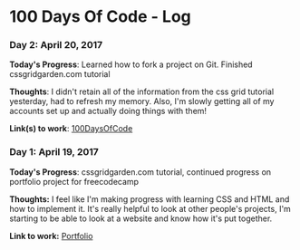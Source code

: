 # 100 Days Of Code - Log

### Day 2: April 20, 2017

**Today's Progress**: Learned how to fork a project on Git. Finished cssgridgarden.com tutorial

**Thoughts**: I didn't retain all of the information from the css grid tutorial yesterday, had to refresh my memory. Also, I'm slowly getting all of my accounts set up and actually doing things with them!

**Link(s) to work**: [100DaysOfCode](https://github.com/jawiley/100-days-of-code/)

### Day 1: April 19, 2017 

**Today's Progress**: cssgridgarden.com tutorial, continued progress on portfolio project for freecodecamp

**Thoughts:** I feel like I'm making progress with learning CSS and HTML and how to implement it.  It's really helpful to look at other people's projects, I'm starting to be able to look at a website and know how it's put together.  

**Link to work:** [Portfolio](http://codepen.io/jawiley/full/RpmPvQ/)

